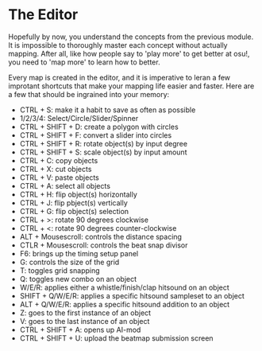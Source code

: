# The Editor
Hopefully by now, you understand the concepts from the previous module. It is impossible to thoroughly master each concept without actually mapping. After all, like how people say to 'play more' to get better at osu!, you need to 'map more' to learn how to better.

Every map is created in the editor, and it is imperative to leran a few improtant shortcuts that make your mapping life easier and faster. Here are a few that should be ingrained into your memory:

- CTRL + S: make it a habit to save as often as possible
- 1/2/3/4: Select/Circle/Slider/Spinner
- CTRL + SHIFT + D: create a polygon with circles
- CTRL + SHIFT + F: convert a slider into circles
- CTRL + SHIFT + R: rotate object(s) by input degree
- CTRL + SHIFT + S: scale object(s) by input amount
- CTRL + C: copy objects
- CTRL + X: cut objects
- CTRL + V: paste objects
- CTRL + A: select all objects
- CTRL + H: flip object(s) horizontally
- CTRL + J: flip pbject(s) vertically
- CTRL + G: flip object(s) selection
- CTRL + >: rotate 90 degrees clockwise
- CTRL + <: rotate 90 degrees counter-clockwise
- ALT + Mousescroll: controls the distance spacing
- CTLR + Mousescroll: controls the beat snap divisor
- F6: brings up the timing setup panel
- G: controls the size of the grid
- T: toggles grid snapping
- Q: toggles new combo on an object
- W/E/R: applies either a whistle/finish/clap hitsound on an object
- SHIFT + Q/W/E/R: applies a specific hitsound sampleset to an object
- ALT + Q/W/E/R: applies a specific hitsound addition to an object 
- Z: goes to the first instance of an object
- V: goes to the last instance of an object
- CTRL + SHIFT + A: opens up AI-mod
- CTRL + SHIFT + U: upload the beatmap submission screen